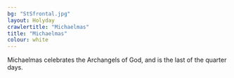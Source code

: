 ```yaml
---
bg: "StSfrontal.jpg"
layout: Holyday
crawlertitle: "Michaelmas"
title: "Michaelmas"
colour: white
---
```

						

Michaelmas celebrates the Archangels of
				God, and is the last of the quarter days. 
